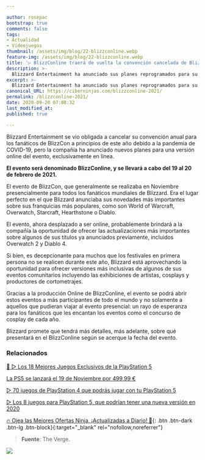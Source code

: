 ```yaml
---

author: rosepac
bootstrap: true
comments: false
tags:
- Actualidad
- Videojuegos
thumbnail: /assets/img/blog/22-blizzconline.webp
feature-img: /assets/img/blog/22-blizzconline.webp
title: '▷ BlizzConline traerá de vuelta la convención cancelada de Blizzard como un programa en línea en febrero'
description: >-
  Blizzard Entertainment ha anunciado sus planes reprogramados para su convención BlizzCon cancelada: un evento en línea denominado BlizzConline, que tendrá lugar el 19 y 20 de febrero del próximo año.
excerpt: >-
  Blizzard Entertainment ha anunciado sus planes reprogramados para su convención BlizzCon cancelada: un evento en línea denominado BlizzConline, que tendrá lugar el 19 y 20 de febrero del próximo año.
canonical_URL: https://ciberninjas.com/blizzconline-2021/
permalink: /blizzconline-2021/
date: 2020-09-20 07:08:32
last_modified_at: 
published: true

---
```


Blizzard Entertainment se vio obligada a cancelar su convención anual para los fanáticos de BlizzCon a principios de este año debido a la pandemia de COVID-19, pero la compañía ha anunciado nuevos planes para una versión online del evento, exclusivamente en línea.

**El evento será denominado BlizzConline, y se llevará a cabo del 19 al 20 de febrero de 2021.**

El evento de BlizzCon, que generalmente se realizaba en Noviembre presencialmente para todos los fanáticos mundiales de Blizzard. Era el lugar perfecto en el que Blizzard anunciaba sus novedades más importantes sobre sus franquicias más populares, como son World of Warcraft, Overwatch, Starcraft, Hearthstone o Diablo.

El evento, ahora desplazado a ser online, probablemente brindará a la compañía la oportunidad de ofrecer las actualizaciones más importantes sobre algunos de sus títulos ya anunciados previamente, incluidos Overwatch 2 y Diablo 4.

Si bien, es decepcionante para muchos que los festivales en primera persona no se realicen durante este año, Blizzard está aprovechando la oportunidad para ofrecer versiones más inclusivas de algunos de sus eventos comunitarios incluyendo las exhibiciones de artistas, cosplays y productores de cortometrajes.

Gracias a la producción Online de BlizzConline, el evento se podrá abrir estos eventos a más participantes de todo el mundo y no solamente a aquellos que pudieran viajar al evento presencial: un rayo de esperanza para los fanáticos que les encantan los eventos como el concurso de cosplay de cada año.

Blizzard promete que tendrá más detalles, más adelante, sobre qué presentará en el BlizzConline según se acerque la fecha del evento.

### **Relacionados** <!-- omit in toc -->

[🥇 ▷ Los 18 Mejores Juegos Exclusivos de la PlayStation 5](https://ciberninjas.com/juegos-exclusivos-ps5/)

[La PS5 se lanzará el 19 de Noviembre por 499,99 €](https://ciberninjas.com/compra-ps5/)

[▷ 70 juegos de PlayStation 4 que podrás jugar con tu PlayStation 5](https://ciberninjas.com/mejores-juegos-ps5/)

[▷ Los 8 juegos para PlayStation 5, que podrían tener una nueva versión en 2020](https://ciberninjas.com/rumores-juegos-ps5/)

[🔥 Ojea las Mejores Ofertas Ninja, ¡Actualizadas a Diario! 🎁](https://www.amazon.es/shop/cibercursos){: .btn .btn-dark .btn-lg .btn-block}{:target="_blank" rel="nofollow,noreferrer"}

> **Fuente**: The Verge.

![](/assets/img/blog/ "")